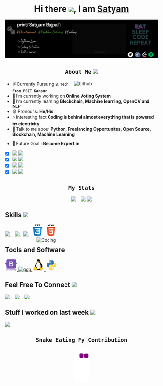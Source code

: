 <h1 align=center>Hi there <img src="https://raw.githubusercontent.com/MartinHeinz/MartinHeinz/master/wave.gif" width=30px>, I am <a href="https://bio.link/satyam007">Satyam</a></h3>
<img src="https://github.com/Satyam-bajpai007/Satyam-bajpai007/blob/main/VIG/Banner%20(1).gif" >

### <h2 align=center > **`About Me`** <img src = "https://media2.giphy.com/media/6n6N2o22gKVeDQDGy8/200w.webp?cid=ecf05e47rhmu4ynnczx5p26hnzx6m91hxbpn7wa1touscdug&rid=200w.webp&ct=s" width = 60px position=relative> </h2>

<img width="55%" align="right" alt="Github" src="https://raw.githubusercontent.com/onimur/.github/master/.resources/git-header.svg" />

- ✌️ Currently Pursuing **`B.Tech From PSIT Kanpur`**
- 🔭 I’m currently working on **Online Voting System** 
- 🌱 I’m currently learning **Blockchain, Machine learning, OpenCV and NLP**
- 😄 Pronouns: **He/His**
- ⚡ Interesting fact **Coding is behind almost everything that is powered by electricity**
- 💬 Talk to me about **Python, Freelancing Opportunites, Open Source, Blockchain, Machine Learning**
<!-- - 👯 I’m looking to collaborate on  -->

- 🎯 Future Goal : **Become Expert in :** 

- [x] ![](https://img.shields.io/badge/Python-%7C-0%2C%2022%2C%20100) ![](https://img.shields.io/badge/Android_Developer-%7C-brown)
- [x] ![](https://img.shields.io/badge/Machine_Learning-%7C-violet) ![](https://img.shields.io/badge/Web_Development-%7C-indigo) 
- [x] ![](https://img.shields.io/badge/BlockChain-%7C-yellow) ![](https://img.shields.io/badge/DS&Algo-%7C-pink)
- [x] ![](https://img.shields.io/badge/OpenCV-%7C-yellow) ![](https://img.shields.io/badge/NLP-%7C-pink) <br/>

### <h2 align=center > **`My Stats`** </h2>

<div align=center>
<img width="44%" src="https://github-readme-stats.vercel.app/api?username=Satyam-bajpai007&theme=react&cache_seconds=30&hide_border=truek"/>&nbsp;&nbsp;&nbsp;
  <img width="44%" src="https://github-readme-streak-stats.herokuapp.com/?user=Satyam-bajpai007&theme=react&cache_seconds=30&hide_border=true"/>
<img src="https://github-profile-summary-cards.vercel.app/api/cards/profile-details?username=Satyam-bajpai007&theme=dracula"/>
</div>

<h2> Skills <img src = "https://media2.giphy.com/media/QssGEmpkyEOhBCb7e1/giphy.gif?cid=ecf05e47a0n3gi1bfqntqmob8g9aid1oyj2wr3ds3mg700bl&rid=giphy.gif" width = 32px> </h2>
<a href= https://github.com/Satyam-bajpai007?tab=repositories&q=&type=&language=python&sort= > <img width ='32px' src ='https://raw.githubusercontent.com/rahulbanerjee26/githubAboutMeGenerator/main/icons/python.svg'> </a>&nbsp&nbsp
<a href= https://github.com/Satyam-bajpai007?tab=repositories&q=&type=&language=cpp&sort= > <img width ='32px' src ='https://raw.githubusercontent.com/rahulbanerjee26/githubAboutMeGenerator/main/icons/cpp.svg'> </a>&nbsp
<!-- <a href= https://github.com/Nitin-Diwakar?tab=repositories&q=&type=&language=behance&sort= > <img width ='32px' src ='https://raw.githubusercontent.com/rahulbanerjee26/githubAboutMeGenerator/main/icons/behance.svg'> </a> -->
<!-- <a href= https://github.com/Nitin-Diwakar?tab=repositories&q=&type=&language=figma&sort= > <img width ='32px' src ='https://raw.githubusercontent.com/rahulbanerjee26/githubAboutMeGenerator/main/icons/figma.svg'> </a>&nbsp -->
<!-- <a href= https://github.com/Nitin-Diwakar?tab=repositories&q=&type=&language=leet-code&sort= > <img width ='32px' src ='https://raw.githubusercontent.com/rahulbanerjee26/githubAboutMeGenerator/main/icons/leet-code.svg'> </a>&nbsp -->
<a href= https://github.com/Satyam-bajpai007?tab=repositories&q=&type=&language=opencv&sort= > <img width ='32px' src ='https://raw.githubusercontent.com/rahulbanerjee26/githubAboutMeGenerator/main/icons/opencv.svg'> </a>&nbsp
<a href= https://github.com/Satyam-bajpai007?tab=repositories&q=&type=&language=photoshop&sort= ></a><a href="https://www.w3schools.com/css/" target="_blank"> <img src="https://raw.githubusercontent.com/devicons/devicon/master/icons/css3/css3-original-wordmark.svg" alt="css3" width="40" height="40"/> </a><a href="https://www.w3.org/html/" target="_blank"> <img src="https://raw.githubusercontent.com/devicons/devicon/master/icons/html5/html5-original-wordmark.svg" alt="html5" width="40" height="40"/> </a>
<img align="right" alt="Coding" width="400" src="https://media.giphy.com/media/SWoSkN6DxTszqIKEqv/giphy.gif">

  
  <h2> Tools and Software </h2>
 <p align="left"> <a href="https://getbootstrap.com" target="_blank"> <img src="https://raw.githubusercontent.com/devicons/devicon/master/icons/bootstrap/bootstrap-plain-wordmark.svg" alt="bootstrap" width="40" height="40"/> </a> <a href="https://www.cprogramming.com/" target="_blank"> <a href="https://cloud.google.com" target="_blank"> <img src="https://www.vectorlogo.zone/logos/google_cloud/google_cloud-icon.svg" alt="gcp" width="40" height="40"/> </a> <a href="https://www.linux.org/" target="_blank"> <img src="https://raw.githubusercontent.com/devicons/devicon/master/icons/linux/linux-original.svg" alt="linux" width="40" height="40"/> </a> <a href="https://github.com/Satyam-bajpai007" target="_blank"> <img src="https://raw.githubusercontent.com/devicons/devicon/master/icons/python/python-original.svg" alt="python" width="40" height="40"/> </a> 
</p>

<h2>Feel Free To Connect <img src='https://raw.githubusercontent.com/ShahriarShafin/ShahriarShafin/main/Assets/handshake.gif' width="100px"> </h2>
<a href = 'https://www.linkedin.com/in/satyam-bajpai-885a731a9'> <img width = '32px' align= 'center' src="https://raw.githubusercontent.com/rahulbanerjee26/githubAboutMeGenerator/main/icons/linked-in-alt.svg"/></a>&nbsp &nbsp
<a href = 'https://twitter.com/SatyamB95964122'> <img width = '32px' align= 'center' src="https://raw.githubusercontent.com/rahulbanerjee26/githubAboutMeGenerator/main/icons/twitter.svg"/></a> &nbsp&nbsp
<a href = 'satyamjarvis007'> <img width = '32px' align= 'center' src="https://raw.githubusercontent.com/rahulbanerjee26/githubAboutMeGenerator/main/icons/medium.svg"/></a> &nbsp&nbsp

<h2> Stuff I worked on last week  <img src = "https://media1.giphy.com/media/JZ40cnfnN11KycrvMF/giphy.gif?cid=ecf05e47a0n3gi1bfqntqmob8g9aid1oyj2wr3ds3mg700bl&rid=giphy.gif" width = 70px> </h2>
<a href="https://github.com/anuraghazra/github-readme-stats">
<img align="center" src="https://github-readme-stats.vercel.app/api/wakatime?username=@nitindiwakar&compact=True"/>
</a>

### <h2 align=center > **`Snake Eating My Contribution`** </h2>

 <div align=center>
  <img src=https://github.com/Satyam-bajpai007/Satyam-bajpai007/blob/output/github-contribution-grid-snake.gif>
 </div>
 
